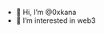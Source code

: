 - 👋 Hi, I’m @0xkana
- 👀 I’m interested in web3

<!---
0xkana/0xkana is a ✨ special ✨ repository because its `README.md` (this file) appears on your GitHub profile.
You can click the Preview link to take a look at your changes.
--->
